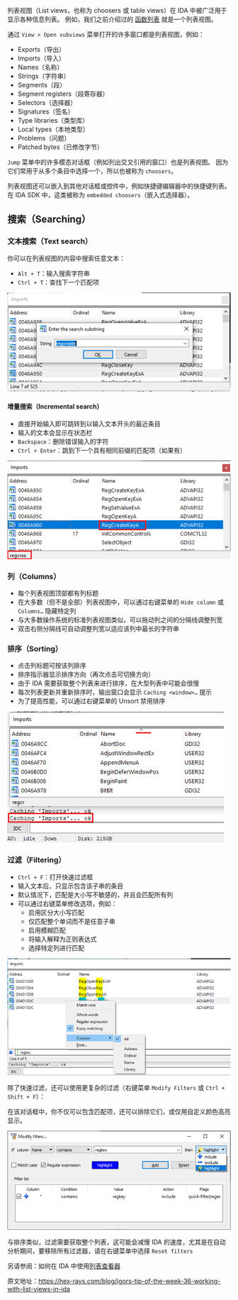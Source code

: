 列表视图（List views，也称为 choosers 或 table views）在 IDA 中被广泛用于显示各种信息列表。 例如，我们之前介绍过的 [函数列表](https://www.hex-rays.com/blog/igors-tip-of-the-week-28-functions-list/) 就是一个列表视图。

通过 `View > Open subviews` 菜单打开的许多窗口都是列表视图，例如：

- Exports（导出）
- Imports（导入）
- Names（名称）
- Strings（字符串）
- Segments（段）
- Segment registers（段寄存器）
- Selectors（选择器）
- Signatures（签名）
- Type libraries（类型库）
- Local types（本地类型）
- Problems（问题）
- Patched bytes（已修改字节）

`Jump` 菜单中的许多模态对话框（例如列出交叉引用的窗口）也是列表视图。 因为它们常用于从多个条目中选择一个，所以也被称为 `choosers`。

列表视图还可以嵌入到其他对话框或控件中，例如快捷键编辑器中的快捷键列表。 在 IDA SDK 中，这类被称为 `embedded choosers`（嵌入式选择器）。

## 搜索（Searching）

### 文本搜索（Text search）

你可以在列表视图的内容中搜索任意文本：

- `Alt + T`：输入搜索字符串
- `Ctrl + T`：查找下一个匹配项

![](assets/2021/04/chooser_search.png)

#### 增量搜索（Incremental search）

- 直接开始输入即可跳转到以输入文本开头的最近条目
- 输入的文本会显示在状态栏
- `Backspace`：删除错误输入的字符
- `Ctrl + Enter`：跳到下一个具有相同前缀的匹配项（如果有）

![](assets/2021/04/chooser_incr.png)

### 列（Columns）

- 每个列表视图顶部都有列标题
- 在大多数（但不是全部）列表视图中，可以通过右键菜单的 `Hide column` 或 `Columns…` 隐藏特定列
- 与大多数操作系统的标准列表视图类似，可以拖动列之间的分隔线调整列宽
- 双击右侧分隔线可自动调整列宽以适应该列中最长的字符串

### 排序（Sorting）

- 点击列标题可按该列排序
- 排序指示器显示排序方向（再次点击可切换方向）
- 由于 IDA 需要获取整个列表来进行排序，在大型列表中可能会很慢
- 每次列表更新并重新排序时，输出窗口会显示 `Caching <window>…` 提示
- 为了提高性能，可以通过右键菜单的 Unsort 禁用排序

![](assets/2021/04/chooser_sort.png)

### 过滤（Filtering）

- `Ctrl + F`：打开快速过滤框
- 输入文本后，只显示包含该子串的条目
- 默认情况下，匹配是大小写不敏感的，并且会匹配所有列
- 可以通过右键菜单修改选项，例如：
  - 启用区分大小写匹配
  - 仅匹配整个单词而不是任意子串
  - 启用模糊匹配
  - 将输入解释为正则表达式
  - 选择特定列进行匹配

![](assets/2021/04/chooser_quickfilter.png)

除了快速过滤，还可以使用更复杂的过滤（右键菜单 `Modify Filters` 或 `Ctrl + Shift + F`）：

在该对话框中，你不仅可以包含匹配项，还可以排除它们，或仅用自定义颜色高亮显示。

![](assets/2021/04/chooser_fullfilter.png)

与排序类似，过滤需要获取整个列表，这可能会减慢 IDA 的速度，尤其是在自动分析期间，要移除所有过滤器，请在右键菜单中选择 `Reset filters`

另请参阅：如何在 IDA 中使用[列表查看器](https://www.hex-rays.com/products/ida/support/idadoc/427.shtml)

原文地址：https://hex-rays.com/blog/igors-tip-of-the-week-36-working-with-list-views-in-ida

